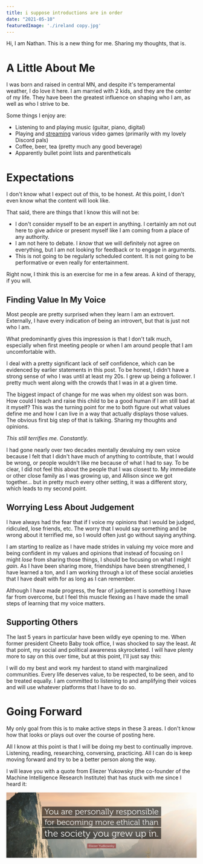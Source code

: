 ```yaml
---
title: i suppose introductions are in order
date: "2021-05-10"
featuredImage: './ireland copy.jpg'
---
```


Hi, I am Nathan.
This is a new thing for me. Sharing my thoughts, that is.



# A Little About Me

I was born and raised in central MN, and despite it's temperamental weather, I do love it here.
I am married with 2 kids, and they are the center of my life. They have been the greatest influence on shaping who I am, as well as who I strive to be.

Some things I enjoy are: 
- Listening to and playing music (guitar, piano, digital)
- Playing and [streaming](twitch.tv/wardofdonblade) various video games (primarily with my lovely Discord pals)
- Coffee, beer, tea (pretty much any good beverage)
- Apparently bullet point lists and parentheticals 

<!-- end -->

# Expectations

I don't know what I expect out of this, to be honest. At this point, I don't even know what the content will look like.

That said, there are things that I know this will not be:
- I don't consider myself to be an expert in anything. I certainly am not out here to give advice or present myself like I am coming from a place of any authority. 
- I am not here to debate. I _know_ that we will definitely not agree on everything, but I am not looking for feedback or to engage in arguments. 
- This is not going to be regularly scheduled content. It is not going to be performative or even really for entertainment.


Right now, I think this is an exercise for me in a few areas. A kind of therapy, if you will.



## Finding Value In My Voice

Most people are pretty surprised when they learn I am an extrovert. 
Externally, I have every indication of being an introvert, but that is just not who I am.

What predominantly gives this impression is that I don't talk much, especially when first meeting people or when I am around people that I am uncomfortable with. 

I deal with a pretty significant lack of self confidence, which can be evidenced by earlier statements in this post. 
To be honest, I didn't have a strong sense of who I was until at least my 20s. I grew up being a follower. I pretty much went along with the crowds that I was in at a given time.

The biggest impact of change for me was when my oldest son was born. How could I teach and raise this child to be a good human if I am still bad at it myself?
This was the turning point for me to both figure out what values define me and how I can live in a way that actually displays those values.
The obvious first big step of that is talking. Sharing my thoughts and opinions.

_This still terrifies me. Constantly._

I had gone nearly over two decades mentally devaluing my own voice because I felt that I didn't have much of anything to contribute, that I would be wrong, or people wouldn't like me because of what I had to say.
To be clear, I did not feel this about the people that I was closest to. My immediate or other close family as I was growing up, and Allison since we got together... but in pretty much every other setting, it was a different story, which leads to my second point.



## Worrying Less About Judgement 

I have always had the fear that if I voice my opinions that I would be judged, ridiculed, lose friends, etc.
The worry that I would say something and be wrong about it terrified me, so I would often just go without saying anything. 

I am starting to realize as I have made strides in valuing my voice more and being confident in my values and opinions that instead of focusing on I might _lose_ from sharing those things, I should be focusing on what I might _gain_. 
As I have been sharing more, friendships have been strengthened, I have learned a ton, and I am working through a lot of these social anxieties that I have dealt with for as long as I can remember.

Although I have made progress, the fear of judgement is something I have far from overcome, but I feel this muscle flexing as I have made the small steps of learning that my voice matters. 



## Supporting Others

The last 5 years in particular have been wildly eye opening to me. 
When former president Cheeto Baby took office, I was shocked to say the least. At that point, my social and political awareness skyrocketed. 
I will have plenty more to say on this over time, but at this point, I'll just say this: 

I will do my best and work my hardest to stand with marginalized communities.
Every life deserves value, to be respected, to be seen, and to be treated equally.
I am committed to listening to and amplifying their voices and will use whatever platforms that I have to do so.



# Going Forward

My only goal from this is to make active steps in these 3 areas. 
I don't know how that looks or plays out over the course of posting here.

All I know at this point is that I will be doing my best to continually improve.
Listening, reading, researching, conversing, practicing. 
All I can do is keep moving forward and try to be a better person along the way.

I will leave you with a quote from Eliezer Yukowsky (the co-founder of the Machine Intelligence Research Institute) that has stuck with me since I heard it:

![quote](./quote.jpg)


